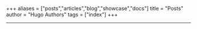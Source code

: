 +++
aliases = ["posts","articles","blog","showcase","docs"]
title = "Posts"
author = "Hugo Authors"
tags = ["index"]
+++

---